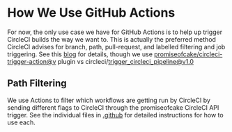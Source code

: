 # How We Use GitHub Actions
For now, the only use case we have for GitHub Actions is to help up trigger CircleCI builds the way we want to. This is actually the preferred method CircleCI advises for branch, path, pull-request, and labelled filtering and job triggering. See this [blog](https://circleci.com/blog/trigger-circleci-pipeline-github-action/) for details, though we use [promiseofcake/circleci-trigger-action@v](https://github.com/promiseofcake/circleci-trigger-action) plugin vs circleci/trigger_circleci_pipeline@v1.0

## Path Filtering
We use Actions to filter which workflows are getting run by CircleCI by sending different flags to CircleCI through the promiseofcake CircleCI API trigger. See the individual files in [.github](../../.github/) for detailed instructions for how to use each. 